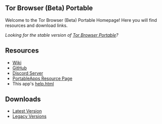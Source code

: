 ## Tor Browser (Beta) Portable
Welcome to the Tor Browser (Beta) Portable Homepage! Here you will find resources and download links.

*Looking for the stable version of [Tor Browser Portable](https://jarlpenguin.github.io/TorBrowserPortable)?*
## Resources
- [Wiki](https://github.com/JarlPenguin/TorBrowserBetaPortable/wiki)
- [GitHub](https://github.com/JarlPenguin/TorBrowserBetaPortable)
- [Discord Server](https://discord.gg/VVuZHqT)
- [PortableApps Resource Page](https://portableapps.com/node/58825)
- This app's [help.html](https://github.com/JarlPenguin/TorBrowserBetaPortable/tree/master/docs/help.html)

## Downloads
- [Latest Version](https://github.com/JarlPenguin/TorBrowserBetaPortable/releases/download/8.4.9.92/TorBrowserBetaPortable_8.5_Alpha_2_Dev_Test_2_English.paf.exe)
- [Legacy Versions](https://github.com/JarlPenguin/TorBrowserBetaPortable/releases)
